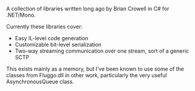 A collection of libraries written long ago by Brian Crowell in C# for .NET/Mono.

Currently these libraries cover:

* Easy IL-level code generation
* Customizable bit-level serialization
* Two-way streaming communication over one stream, sort of a generic SCTP

This exists mainly as a memory, but I've been known to use some of the classes from Fluggo.dll in other work, particularly the very useful AsynchronousQueue class.
